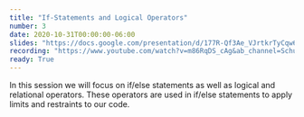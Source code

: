 ```yaml
---
title: "If-Statements and Logical Operators"
number: 3
date: 2020-10-31T00:00:00-06:00
slides: "https://docs.google.com/presentation/d/177R-Qf3Ae_VJrtkrTyCqw6m8JRnz7ix6Fo65YJU_P-M/edit?usp=sharing"
recording: "https://www.youtube.com/watch?v=m86RqDS_cAg&ab_channel=SchulichIgnite"
ready: True
---
```


In this session we will focus on if/else statements as well as logical and relational operators. These operators are used in if/else statements to apply limits and restraints to our code.